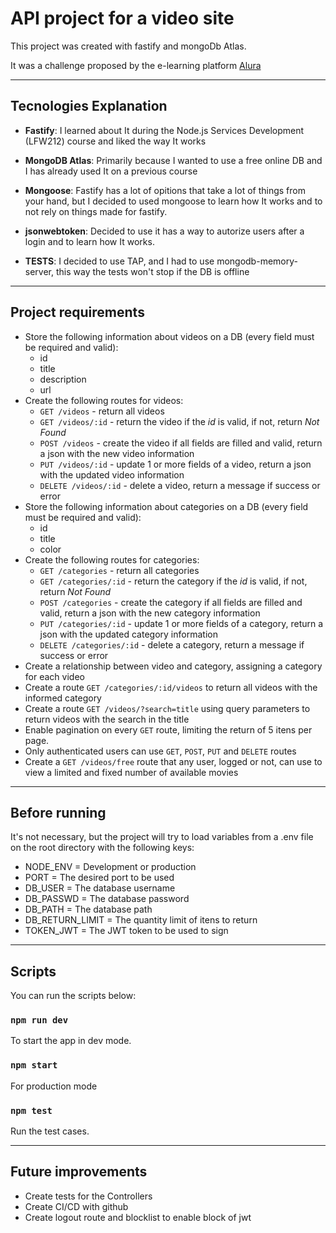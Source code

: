 # API project for a video site
This project was created with fastify and mongoDb Atlas.

It was a challenge proposed by the e-learning platform [Alura](https://www.alura.com.br/challenges/back-end/)

___

## Tecnologies Explanation

- **Fastify**: I learned about It during the Node.js Services Development (LFW212) course and liked the way It works

- **MongoDB Atlas**: Primarily because I wanted to use a free online DB and I has already used It on a previous course

- **Mongoose**: Fastify has a lot of opitions that take a lot of things from your hand, but I decided to used mongoose to learn how It works and to not rely on things made for fastify.

- **jsonwebtoken**: Decided to use it has a way to autorize users after a login and to learn how It works.

- **TESTS**: I decided to use TAP, and I had to use mongodb-memory-server, this way the tests won't stop if the DB is offline

___

## Project requirements

- Store the following information about videos on a DB (every field must be required and valid):
  - id
  - title
  - description
  - url
- Create the following routes for videos:
  - `GET /videos` - return all videos
  - `GET /videos/:id` - return the video if the *id* is valid, if not, return *Not Found*
  - `POST /videos` - create the video if all fields are filled and valid, return a json with the new video information
  - `PUT /videos/:id` - update 1 or more fields of a video, return a json with the updated video information
  - `DELETE /videos/:id` - delete a video, return a message if success or error
- Store the following information about categories on a DB (every field must be required and valid):
  - id
  - title
  - color
- Create the following routes for categories:
  - `GET /categories` - return all categories
  - `GET /categories/:id` - return the category if the *id* is valid, if not, return *Not Found*
  - `POST /categories` - create the category if all fields are filled and valid, return a json with the new category information
  - `PUT /categories/:id` - update 1 or more fields of a category, return a json with the updated category information
  - `DELETE /categories/:id` - delete a category, return a message if success or error
- Create a relationship between video and category, assigning a category for each video
- Create a route `GET /categories/:id/videos` to return all videos with the informed category
- Create a route `GET /videos/?search=title` using query parameters to return videos with the search in the title
- Enable pagination on every `GET` route, limiting the return of 5 itens per page.
- Only authenticated users can use `GET`, `POST`, `PUT` and `DELETE` routes
- Create a `GET /videos/free` route that any user, logged or not, can use to view a limited and fixed number of available movies

___

## Before running

It's not necessary, but the project will try to load variables from a .env file on the root directory with the following keys:
  - NODE_ENV = Development or production
  - PORT = The desired port to be used
  - DB_USER = The database username
  - DB_PASSWD = The database password
  - DB_PATH = The database path
  - DB_RETURN_LIMIT = The quantity limit of itens to return
  - TOKEN_JWT = The JWT token to be used to sign

___

## Scripts

You can run the scripts below:

### `npm run dev`

To start the app in dev mode.

### `npm start`

For production mode

### `npm test`

Run the test cases.

___

## Future improvements

- Create tests for the Controllers
- Create CI/CD with github
- Create logout route and blocklist to enable block of jwt
